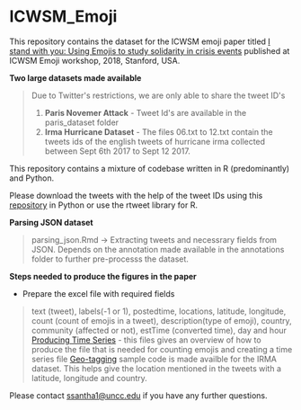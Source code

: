 # ICWSM_Emoji

This repository contains the dataset for the ICWSM emoji paper titled [I stand with you: Using Emojis to study solidarity in crisis events](http://ceur-ws.org/Vol-2130/paper1.pdf) published at ICWSM Emoji workshop, 2018, Stanford, USA.

**Two large datasets made available**
>Due to Twitter's restrictions, we are only able to share the tweet ID's
> 1. **Paris Novemer Attack** - Tweet Id's are available in the paris_dataset folder
> 2. **Irma Hurricane Dataset** - The files 06.txt to 12.txt contain the tweets ids of the english tweets of hurricane irma collected between Sept 6th 2017 to Sept 12 2017.

This repository contains a mixture of codebase written in R (predominantly) and Python.

Please download the tweets with the help of the tweet IDs using this [repository](https://github.com/sashank06/tweets_extraction) in Python or use the rtweet library for R.

**Parsing JSON dataset**
> parsing_json.Rmd -> Extracting tweets and necessrary fields from JSON.
> Depends on the annotation made available in the annotations folder to further pre-processs the dataset.



**Steps needed to produce the figures in the paper**
* Prepare the excel file with required fields
> text (tweet), labels(-1 or 1), postedtime, locations, latitude, longitude, count (count of emojis in a tweet), description(type of emoji), country, community (affected or not), estTime (converted time), day and hour
> [Producing Time Series](https://github.com/sashank06/ICWSM_Emoji/blob/master/creating_irma_time_series_file.py) - this files gives an overview of how to produce the file that is needed for counting emojis and creating a time series file
> [Geo-tagging](https://github.com/sashank06/ICWSM_Emoji/blob/master/geotagging_irma.py) sample code is made availble for the IRMA dataset. This helps give the location mentioned in the tweets with a latitude, longitude and country.

Please contact ssantha1@uncc.edu if you have any further questions.
